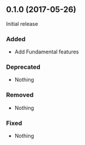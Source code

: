 ## 0.1.0 (2017-05-26)

Initial release

### Added

- Add Fundamental features

### Deprecated

- Nothing

### Removed

- Nothing

### Fixed

- Nothing
